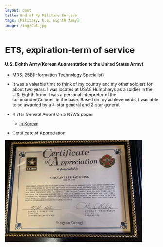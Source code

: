 ```yaml
---
layout: post
title: End of My Military Service
tags: [Military, U.S. Eighth Army]
image: /img/CoA.jpg
---
```


# ETS, expiration-term of service
#### U.S. Eighth Army(Korean Augmentation to the United States Army)
- MOS: 25B(Information Technology Specialist)
- It was a valuable time to think of my country and my other soldiers for about two years. I was located at USAG Humphreys as a soldier in the U.S. Eighth Army. I was a personal interpreter of the commander(Colonel) in the base. Based on my achievements, I was able to be awarded by a 4-star general and 2-star general.
- 4 Star General Award On a NEWS paper:
  * [In Korean](https://www.yna.co.kr/view/PYH20190821124100013)

- Certificate of Appreciation
<img src="/img/CoA.jpg" width="450"/>


